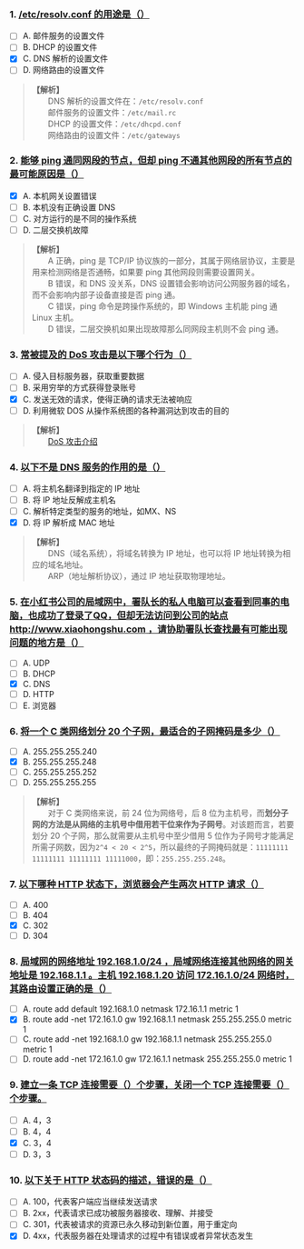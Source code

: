 ### 1. [/etc/resolv.conf 的用途是（）](https://www.nowcoder.com/questionTerminal/91ca0f351f6549e4a560bc2b4a8350f9)
- [ ] A. 邮件服务的设置文件
- [ ] B. DHCP 的设置文件
- [x] C. DNS 解析的设置文件
- [ ] D. 网络路由的设置文件

> **【解析】**<br>
> 　　DNS 解析的设置文件在：`/etc/resolv.conf`<br>
> 　　邮件服务的设置文件：`/etc/mail.rc`<br>
> 　　DHCP 的设置文件：`/etc/dhcpd.conf`<br>
> 　　网络路由的设置文件：`/etc/gateways`<br>

### 2. [能够 ping 通同网段的节点，但却 ping 不通其他网段的所有节点的最可能原因是（）](https://www.nowcoder.com/questionTerminal/004d52649de4471896683e7aa33e0891)
- [x] A. 本机网关设置错误
- [ ] B. 本机没有正确设置 DNS
- [ ] C. 对方运行的是不同的操作系统
- [ ] D. 二层交换机故障

> **【解析】**<br>
> 　　A 正确，ping 是 TCP/IP 协议族的一部分，其属于网络层协议，主要是用来检测网络是否通畅，如果要 ping 其他网段则需要设置网关。<br>
> 　　B 错误，和 DNS 没关系，DNS 设置错会影响访问公网服务器的域名，而不会影响内部子设备直接是否 ping 通。<br>
> 　　C 错误，ping 命令是跨操作系统的，即 Windows 主机能 ping 通 Linux 主机。<br>
> 　　D 错误，二层交换机如果出现故障那么同网段主机则不会 ping 通。<br>

### 3. [常被提及的 DoS 攻击是以下哪个行为（）](https://www.nowcoder.com/questionTerminal/9855892ed9224c068dabf02a5f5f55f6)
- [ ] A. 侵入目标服务器，获取重要数据
- [ ] B. 采用穷举的方式获得登录账号
- [x] C. 发送无效的请求，使得正确的请求无法被响应
- [ ] D. 利用微软 DOS 从操作系统图的各种漏洞达到攻击的目的

> **【解析】**<br>
> 　　[DoS 攻击介绍](https://baike.baidu.com/item/dos%E6%94%BB%E5%87%BB)<br>

### 4. [以下不是 DNS 服务的作用的是（）](https://www.nowcoder.com/questionTerminal/120b9663b7804b5fbb337d4ac3a40cc3)
- [ ] A. 将主机名翻译到指定的 IP 地址
- [ ] B. 将 IP 地址反解成主机名
- [ ] C. 解析特定类型的服务的地址，如MX、NS
- [x] D. 将 IP 解析成 MAC 地址

> **【解析】**<br>
> 　　DNS（域名系统），将域名转换为 IP 地址，也可以将 IP 地址转换为相应的域名地址。<br>
> 　　ARP（地址解析协议），通过 IP 地址获取物理地址。<br>

### 5. [在小红书公司的局域网中，署队长的私人电脑可以查看到同事的电脑，也成功了登录了QQ，但却无法访问到公司的站点 http://www.xiaohongshu.com ，请协助署队长查找最有可能出现问题的地方是（）](https://www.nowcoder.com/questionTerminal/11be1db1e87648e5b22e0d4edfe4353c)
- [ ] A. UDP
- [ ] B. DHCP
- [x] C. DNS
- [ ] D. HTTP
- [ ] E. 浏览器

### 6. [将一个 C 类网络划分 20 个子网，最适合的子网掩码是多少（）](https://www.nowcoder.com/questionTerminal/aae2457a009a4a55964c66fe5785d6f4)
- [ ] A. 255.255.255.240
- [x] B. 255.255.255.248
- [ ] C. 255.255.255.252
- [ ] D. 255.255.255.255

> **【解析】**<br>
> 　　对于 C 类网络来说，前 24 位为网络号，后 8 位为主机号，而**划分子网的方法是从网络的主机号中借用若干位来作为子网号**。对该题而言，若要划分 20 个子网，那么就需要从主机号中至少借用 5 位作为子网号才能满足所需子网数，因为`2^4 < 20 < 2^5`，所以最终的子网掩码就是：`11111111 11111111 11111111 11111000`，即：`255.255.255.248`。<br>

### 7. [以下哪种 HTTP 状态下，浏览器会产生两次 HTTP 请求（）](https://www.nowcoder.com/questionTerminal/944a0682fda24b1881d0a0c687054573)
- [ ] A. 400
- [ ] B. 404
- [x] C. 302
- [ ] D. 304

### 8. [局域网的网络地址 192.168.1.0/24 ，局域网络连接其他网络的网关地址是 192.168.1.1 。主机 192.168.1.20 访问 172.16.1.0/24 网络时，其路由设置正确的是（）](https://www.nowcoder.com/questionTerminal/9328384a3b2948aeb4d25f3d871ae8c5)
- [ ] A. route add default 192.168.1.0 netmask 172.16.1.1 metric 1
- [x] B. route add -net 172.16.1.0 gw 192.168.1.1 netmask 255.255.255.0 metric 1
- [ ] C. route add -net 192.168.1.0 gw 192.168.1.1 netmask 255.255.255.0 metric 1
- [ ] D. route add -net 172.16.1.0 gw 172.16.1.1 netmask 255.255.255.0 metric 1

### 9. [建立一条 TCP 连接需要（）个步骤，关闭一个 TCP 连接需要（）个步骤。](https://www.nowcoder.com/questionTerminal/73663347b0c84df987e5b6a06cfdfbf4)
- [ ] A. 4，3
- [ ] B. 4，4
- [x] C. 3，4
- [ ] D. 3，3

### 10. [以下关于 HTTP 状态码的描述，错误的是（）](https://www.nowcoder.com/questionTerminal/c6a59e94fcaa4e97bba95e3be50441c3)
- [ ] A. 100，代表客户端应当继续发送请求
- [ ] B. 2xx，代表请求已成功被服务器接收、理解、并接受
- [ ] C. 301，代表被请求的资源已永久移动到新位置，用于重定向
- [x] D. 4xx，代表服务器在处理请求的过程中有错误或者异常状态发生
